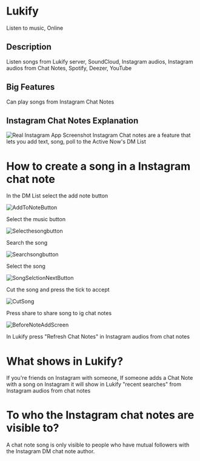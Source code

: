 
# Lukify

	
Listen to music, Online

## Description

Listen songs from Lukify server, SoundCloud, Instagram audios, Instagram audios from Chat Notes, Spotify, Deezer, YouTube

## Big Features

Can play songs from Instagram Chat Notes

## Instagram Chat Notes Explanation
![Real Instagram App Screenshot](https://github.com/user-attachments/assets/933fd3be-74ee-44f0-9b46-353f076bd393)
Instagram Chat notes are a feature that lets you add text, song, poll to the Active Now's DM List

# How to create a song in a Instagram chat note

In the DM List select the add note button

![AddToNoteButton](https://github.com/user-attachments/assets/ec03d141-8209-4483-b30f-d7a4a881ea40)

Select the music button

![Selecthesongbutton](https://github.com/user-attachments/assets/8c17dfbf-f885-4a96-a629-aef51316e9f9)


Search the song

![Searchsongbutton](https://github.com/user-attachments/assets/f4d46374-f123-494c-a2ed-b1dd05fbda47)

Select the song

![SongSelctionNextButton](https://github.com/user-attachments/assets/f749fbbb-1622-415c-aeef-6ca95e44a116)

Cut the song and press the tick to accept

![CutSong](https://github.com/user-attachments/assets/dd2ddc7e-668c-42a9-8e5e-57611e35147c)


Press share to share song to ig chat notes

![BeforeNoteAddScreen](https://github.com/user-attachments/assets/eb20c7be-0174-47bc-b198-cf016be9e292)


In Lukify press "Refresh Chat Notes" in Instagram audios from chat notes



# What shows in Lukify?

If you're friends on Instagram with someone, If someone adds a Chat Note with a song on Instagram it will show in Lukify "recent searches" from Instagram audios from chat notes

# To who the Instagram chat notes are visible to?

A chat note song is only visible to people who have mutual followers with the Instagram DM chat note author.
